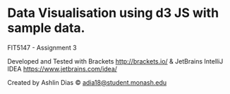 # Data Visualisation using d3 JS with sample data. 
FIT5147 - Assignment 3

Developed and Tested with Brackets http://brackets.io/ & JetBrains IntelliJ IDEA https://www.jetbrains.com/idea/

Created by Ashlin Dias &copy;
adia18@student.monash.edu
